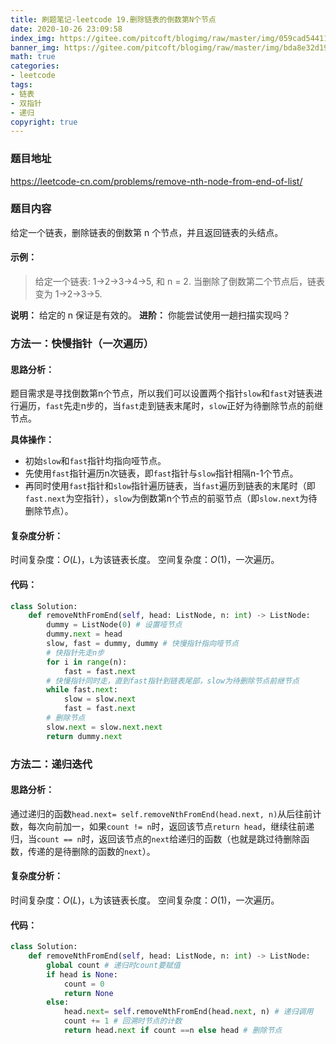 ```yaml
---
title: 刷题笔记-leetcode 19.删除链表的倒数第N个节点
date: 2020-10-26 23:09:58
index_img: https://gitee.com/pitcoft/blogimg/raw/master/img/059cad5441158cd30a9dd29fcfbdb64f%20(1).jpg
banner_img: https://gitee.com/pitcoft/blogimg/raw/master/img/bda8e32d19707e8ac881c6a8ee9cd733.jpg
math: true
categories:
- leetcode
tags:
- 链表
- 双指针
- 递归
copyright: true
---
```

### 题目地址
<https://leetcode-cn.com/problems/remove-nth-node-from-end-of-list/>

### 题目内容

给定一个链表，删除链表的倒数第 n 个节点，并且返回链表的头结点。

#### 示例：

> 给定一个链表: 1->2->3->4->5, 和 n = 2.
> 当删除了倒数第二个节点后，链表变为 1->2->3->5.

**说明：**
	给定的 n 保证是有效的。
**进阶：**
	你能尝试使用一趟扫描实现吗？

### 方法一：快慢指针（一次遍历）
#### 思路分析：
题目需求是寻找倒数第n个节点，所以我们可以设置两个指针`slow`和`fast`对链表进行遍历，`fast`先走n步的，当`fast`走到链表末尾时，`slow`正好为待删除节点的前继节点。

**具体操作：**

- 初始`slow`和`fast`指针均指向哑节点。
- 先使用`fast`指针遍历n次链表，即`fast`指针与`slow`指针相隔n-1个节点。
- 再同时使用`fast`指针和`slow`指针遍历链表，当`fast`遍历到链表的末尾时（即`fast.next`为空指针），`slow`为倒数第n个节点的前驱节点（即`slow.next`为待删除节点）。

#### 复杂度分析：
时间复杂度：$O(L)$，`L`为该链表长度。
空间复杂度：$O(1)$，一次遍历。

#### 代码：
```python
class Solution:
    def removeNthFromEnd(self, head: ListNode, n: int) -> ListNode:
        dummy = ListNode(0) # 设置哑节点
        dummy.next = head
        slow, fast = dummy, dummy # 快慢指针指向哑节点
        # 快指针先走n步
        for i in range(n):
            fast = fast.next
        # 快慢指针同时走，直到fast指针到链表尾部，slow为待删除节点前继节点
        while fast.next:
            slow = slow.next
            fast = fast.next
        # 删除节点
        slow.next = slow.next.next
        return dummy.next
```
### 方法二：递归迭代
#### 思路分析：
通过递归的函数`head.next= self.removeNthFromEnd(head.next, n)`从后往前计数，每次向前加一，如果`count != n`时，返回该节点`return head`，继续往前递归，当`count == n`时，返回该节点的`next`给递归的函数（也就是跳过待删除函数，传递的是待删除的函数的`next`）。
#### 复杂度分析：

时间复杂度：$O(L)$，`L`为该链表长度。
空间复杂度：$O(1)$，一次遍历。

#### 代码：

```python
class Solution:
    def removeNthFromEnd(self, head: ListNode, n: int) -> ListNode:
        global count # 递归时count要赋值
        if head is None:
            count = 0
            return None
        else:
            head.next= self.removeNthFromEnd(head.next, n) # 递归调用
            count += 1 # 回溯时节点的计数
            return head.next if count ==n else head # 删除节点
```